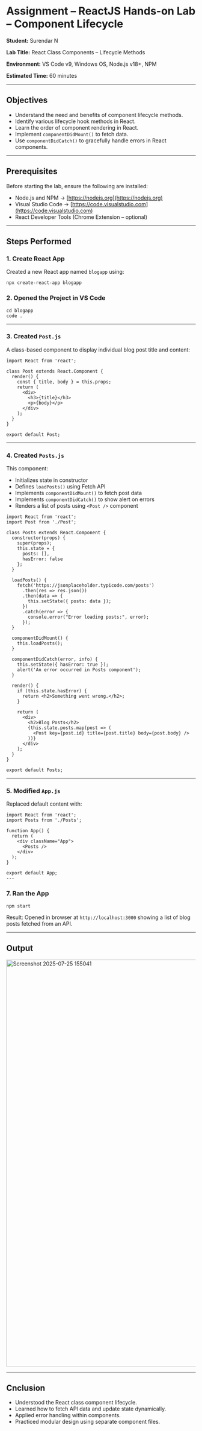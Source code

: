 # Assignment – ReactJS Hands-on Lab – Component Lifecycle

**Student:** Surendar N

**Lab Title:** React Class Components – Lifecycle Methods

**Environment:** VS Code v9, Windows OS, Node.js v18+, NPM

**Estimated Time:** 60 minutes

---

## Objectives

* Understand the need and benefits of component lifecycle methods.
* Identify various lifecycle hook methods in React.
* Learn the order of component rendering in React.
* Implement `componentDidMount()` to fetch data.
* Use `componentDidCatch()` to gracefully handle errors in React components.

---

## Prerequisites

Before starting the lab, ensure the following are installed:

* Node.js and NPM → [https://nodejs.org](https://nodejs.org)
* Visual Studio Code → [https://code.visualstudio.com](https://code.visualstudio.com)
* React Developer Tools (Chrome Extension – optional)

---

## Steps Performed

### 1. Create React App

Created a new React app named `blogapp` using:

```
npx create-react-app blogapp
```

### 2. Opened the Project in VS Code

```
cd blogapp
code .
```

---

### 3. Created `Post.js`

A class-based component to display individual blog post title and content:

```
import React from 'react';

class Post extends React.Component {
  render() {
    const { title, body } = this.props;
    return (
      <div>
        <h3>{title}</h3>
        <p>{body}</p>
      </div>
    );
  }
}

export default Post;
```

---

### 4. Created `Posts.js`

This component:

* Initializes state in constructor
* Defines `loadPosts()` using Fetch API
* Implements `componentDidMount()` to fetch post data
* Implements `componentDidCatch()` to show alert on errors
* Renders a list of posts using `<Post />` component

```
import React from 'react';
import Post from './Post';

class Posts extends React.Component {
  constructor(props) {
    super(props);
    this.state = {
      posts: [],
      hasError: false
    };
  }

  loadPosts() {
    fetch('https://jsonplaceholder.typicode.com/posts')
      .then(res => res.json())
      .then(data => {
        this.setState({ posts: data });
      })
      .catch(error => {
        console.error("Error loading posts:", error);
      });
  }

  componentDidMount() {
    this.loadPosts();
  }

  componentDidCatch(error, info) {
    this.setState({ hasError: true });
    alert('An error occurred in Posts component');
  }

  render() {
    if (this.state.hasError) {
      return <h2>Something went wrong.</h2>;
    }

    return (
      <div>
        <h2>Blog Posts</h2>
        {this.state.posts.map(post => (
          <Post key={post.id} title={post.title} body={post.body} />
        ))}
      </div>
    );
  }
}

export default Posts;
```

---

### 5. Modified `App.js`

Replaced default content with:

```
import React from 'react';
import Posts from './Posts';

function App() {
  return (
    <div className="App">
      <Posts />
    </div>
  );
}

export default App;
---

```
### 7. Ran the App

```
npm start
```

Result: Opened in browser at `http://localhost:3000` showing a list of blog posts fetched from an API.

---

## Output

<img width="1920" height="1080" alt="Screenshot 2025-07-25 155041" src="https://github.com/user-attachments/assets/39d940a8-09d0-441c-ae69-38dc124ddbbd" />


---

##  Cnclusion

* Understood the React class component lifecycle.
* Learned how to fetch API data and update state dynamically.
* Applied error handling within components.
* Practiced modular design using separate component files.


